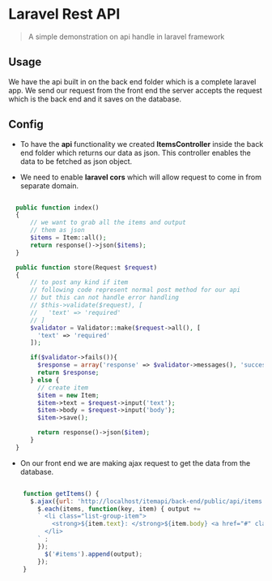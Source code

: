 # Laravel Rest API

> A simple demonstration on api handle in laravel framework

## Usage

  We have the api built in on the back end folder which is a complete laravel app. We send our request from the front end the server accepts the request which is the back end and it saves on the database. 


## Config

  - To have the **api** functionality we created **ItemsController** inside the back end folder which returns our data as json. This controller enables the data to be fetched as json object. 

  - We need to enable **laravel cors** which will allow request to come in from separate domain. 

  ```php

    public function index()
    {
        // we want to grab all the items and output
        // them as json
        $items = Item::all();
        return response()->json($items);
    }

  ```

  ```php
    public function store(Request $request)
    {
        // to post any kind if item
        // following code represent normal post method for our api
        // but this can not handle error handling
        // $this->validate($request), [
        //   'text' => 'required'
        // ]
        $validator = Validator::make($request->all(), [
          'text' => 'required'
        ]);

        if($validator->fails()){
          $response = array('response' => $validator->messages(), 'success' => false);
          return $response;
        } else {
          // create item
          $item = new Item;
          $item->text = $request->input('text');
          $item->body = $request->input('body');
          $item->save();

          return response()->json($item);
        }
    }

  ```

  - On our front end we are making ajax request to get the data from the database. 

  ```js

      function getItems() {
        $.ajax({url: 'http://localhost/itemapi/back-end/public/api/items'}).done    (function(items) { let output = '';
          $.each(items, function(key, item) { output +=
          ` <li class="list-group-item">
              <strong>${item.text}: </strong>${item.body} <a href="#" class="deleteLink" data-id="${item.id}">Delete</a>
            </li>
          ` ;
          });
            $('#items').append(output);
          });
      }

  ```